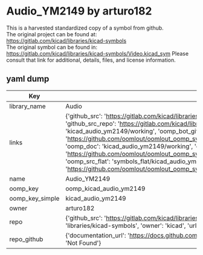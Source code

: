 # Audio_YM2149 by arturo182  
This is a harvested standardized copy of a symbol from github.  
The original project can be found at:  
https://gitlab.com/kicad/libraries/kicad-symbols  
The original symbol can be found in:
https://gitlab.com/kicad/libraries/kicad-symbols/Video.kicad_sym
Please consult that link for additional, details, files, and license information.  
## yaml dump  
| Key | Value |  
| --- | --- |  
| library_name | Audio |  
| links | {'github_src': 'https://gitlab.com/kicad/libraries/kicad-symbols/Video.kicad_sym', 'github_src_repo': 'https://gitlab.com/kicad/libraries/kicad-symbols', 'oomp_bot': 'kicad_audio_ym2149/working', 'oomp_bot_github': 'https://github.com/oomlout/oomlout_oomp_symbol_bot/tree/main/kicad_audio_ym2149/working', 'oomp_doc': 'kicad_audio_ym2149/working', 'oomp_doc_github': 'https://github.com/oomlout/oomlout_oomp_symbol_doc/tree/main/kicad_audio_ym2149/working', 'oomp_src_flat': 'symbols_flat/kicad_audio_ym2149/working', 'oomp_src_flat_github': 'https://github.com/oomlout/oomlout_oomp_symbol_src/tree/main/kicad_audio_ym2149/working'} |  
| name | Audio_YM2149 |  
| oomp_key | oomp_kicad_audio_ym2149 |  
| oomp_key_simple | kicad_audio_ym2149 |  
| owner | arturo182 |  
| repo | {'github_src': 'https://gitlab.com/kicad/libraries/kicad-symbols/Video.kicad_sym', 'name': 'libraries/kicad-symbols', 'owner': 'kicad', 'url': 'https://gitlab.com/kicad/libraries/kicad-symbols'} |  
| repo_github | {'documentation_url': 'https://docs.github.com/rest/repos/repos#get-a-repository', 'message': 'Not Found'} |  

